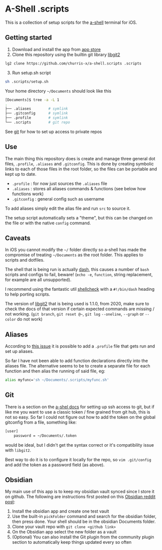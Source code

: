 # A-Shell .scripts

This is a collection of setup scripts for the [a-shell](https://github.com/holzschu/a-shell) terminal for iOS.

## Getting started
1. Download and install the app from [app store](https://holzschu.github.io/a-Shell_iOS/)
2. Clone this repository using the builtin git library [libgit2](https://github.com/libgit2/libgit2)
```sh
lg2 clone https://github.com/churris-x/a-shell.scripts .scripts
```
3. Run setup.sh script
```sh
sh .scripts/setup.sh
```

Your home directory `~/Documents` should look like this
```sh
[Documents]$ tree -a -L 1
.
├── .aliases        # symlink
├── .gitconfig      # symlink
├── .profile        # symlink
└── .scripts        # git repo
```

See [git](#git) for how to set up access to private repos

## Use
The main thing this repository does is create and manage three general dot files, `.profile`, `.aliases` and `.gitconfig`. This is done by creating symbolic links to each of those files in the root folder, so the files can be portable and kept up to date.

- `.profile` : for now just sources the `.aliases` file
- `.aliases` : stores all aliases commands & functions (see below how functions work)
- `.gitconfig` : general config such as username

To add aliases simply edit the alias file and run `src` to source it.

The setup script automatically sets a "theme", but this can be changed on the file or with the native `config` command.

## Caveats
In iOS you cannot modify the `~/` folder directly so a-shell has made the compromise of treating `~/Documents` as the root folder. This applies to scripts and dotfiles.

The shell that is being run is actually [dash](https://manpages.ubuntu.com/manpages/focal/en/man1/sh.1.html), this causes a number of `bash` scripts and configs to fail, beware! (`echo -e`, `function`, string replacement, for example are all unsupported).

I recommend using the fantastic util [shellcheck](https://www.shellcheck.net/) with a `#!/bin/dash` heading to help porting scripts.

The version of [libgit2](https://github.com/libgit2/libgit2) that is being used is 1.1.0, from 2020, make sure to check the docs of that version if certain expected commands are missing / not working. (`git branch`, `git reset @~`, `git log` `--oneline`, `--graph` or `--color` do not work)

## Aliases
According to [this issue](https://github.com/holzschu/a-shell/issues/40) it is possible to add a `.profile` file that gets run and set up aliases.

So far I have not been able to add function declarations directly into the aliases file. The alternative seems to be to create a separate file for each function and then alias the running of said file, eg:

```sh
alias myfunc='sh ~/Documents/.scripts/myfunc.sh'
```

## Git
There is a section on the [a-shel docs](https://bianshen00009.gitbook.io/a-guide-to-a-shell/basic-tutorials/configure-lg2-for-version-controlling#ssh-configuration) for setting up ssh access to git, but if like me you want to use a classic token / fine grained from git hub, this is not so easy. So far I could not figure out how to add the token on the global gitconfig from a file, something like:
```sh
[user]
    password = ~/Documents/.token
``` 
would be ideal, but I didn't get the syntax correct or it's compatibility issue with `libgit2`.

Best way to do it is to configure it locally for the repo, so `vim .git/config` and add the token as a password field (as above).

## Obsidian
My main use of this app is to keep my obsidian vault synced since I store it on github. The following are instructions first posted on this [Obsidian reddit post](https://www.reddit.com/r/ObsidianMD/comments/178gj3f/achieved_free_synchronization_of_my_obsidian/#:~:text=Steps%20to%20Synchronize%20Your%20Obsidian%20Vault%3A&text=Open%20the%20%22a%2Dshell%22,URL%20of%20the%20repository'.%22):

1. Install the obsidian app and create one test vault
2. Use the built-in `pickFolder` command and search for the obsidian folder, then press done. Your shell should be in the obsidian Documents folder.
3. Clone your vault repo with `git clone <github link>`
4. On the Obsidian app select the new folder as a vault
5. (Optional) You can also install the Git plugin from the community plugin section to automatically keep things updated every so often

